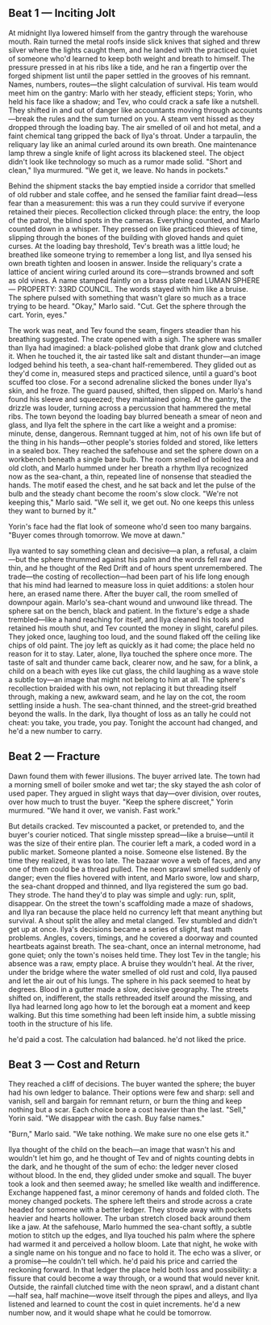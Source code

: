 ## Beat 1 — Inciting Jolt

At midnight Ilya lowered himself from the gantry through the warehouse mouth. Rain turned the metal roofs inside slick knives that sighed and threw silver where the lights caught them, and he landed with the practiced quiet of someone who'd learned to keep both weight and breath to himself. The pressure pressed in at his ribs like a tide, and he ran a fingertip over the forged shipment list until the paper settled in the grooves of his remnant. Names, numbers, routes—the slight calculation of survival. His team would meet him on the gantry: Marlo with her steady, efficient steps; Yorin, who held his face like a shadow; and Tev, who could crack a safe like a nutshell. They shifted in and out of danger like accountants moving through accounts—break the rules and the sum turned on you. A steam vent hissed as they dropped through the loading bay. The air smelled of oil and hot metal, and a faint chemical tang gripped the back of Ilya's throat. Under a tarpaulin, the reliquary lay like an animal curled around its own breath. One maintenance lamp threw a single knife of light across its blackened steel. The object didn't look like technology so much as a rumor made solid. "Short and clean," Ilya murmured. "We get it, we leave. No hands in pockets."

Behind the shipment stacks the bay emptied inside a corridor that smelled of old rubber and stale coffee, and he sensed the familiar faint dread—less fear than a measurement: this was a run they could survive if everyone retained their pieces. Recollection clicked through place: the entry, the loop of the patrol, the blind spots in the cameras. Everything counted, and Marlo counted down in a whisper. They pressed on like practiced thieves of time, slipping through the bones of the building with gloved hands and quiet curses. At the loading bay threshold, Tev's breath was a little loud; he breathed like someone trying to remember a long list, and Ilya sensed his own breath tighten and loosen in answer. Inside the reliquary's crate a lattice of ancient wiring curled around its core—strands browned and soft as old vines. A name stamped faintly on a brass plate read LUMAN SPHERE — PROPERTY: 33RD COUNCIL. The words stayed with him like a bruise. The sphere pulsed with something that wasn't glare so much as a trace trying to be heard. "Okay," Marlo said. "Cut. Get the sphere through the cart. Yorin, eyes."

The work was neat, and Tev found the seam, fingers steadier than his breathing suggested. The crate opened with a sigh. The sphere was smaller than Ilya had imagined: a black-polished globe that drank glow and clutched it. When he touched it, the air tasted like salt and distant thunder—an image lodged behind his teeth, a sea-chant half-remembered. They glided out as they'd come in, measured steps and practiced silence, until a guard's boot scuffed too close. For a second adrenaline slicked the bones under Ilya's skin, and he froze. The guard paused, shifted, then slipped on. Marlo's hand found his sleeve and squeezed; they maintained going. At the gantry, the drizzle was louder, turning across a percussion that hammered the metal ribs. The town beyond the loading bay blurred beneath a smear of neon and glass, and Ilya felt the sphere in the cart like a weight and a promise: minute, dense, dangerous. Remnant tugged at him, not of his own life but of the thing in his hands—other people's stories folded and stored, like letters in a sealed box. They reached the safehouse and set the sphere down on a workbench beneath a single bare bulb. The room smelled of boiled tea and old cloth, and Marlo hummed under her breath a rhythm Ilya recognized now as the sea-chant, a thin, repeated line of nonsense that steadied the hands. The motif eased the chest, and he sat back and let the pulse of the bulb and the steady chant become the room's slow clock. "We're not keeping this," Marlo said. "We sell it, we get out. No one keeps this unless they want to burned by it."

Yorin's face had the flat look of someone who'd seen too many bargains. "Buyer comes through tomorrow. We move at dawn."

Ilya wanted to say something clean and decisive—a plan, a refusal, a claim—but the sphere thrummed against his palm and the words fell raw and thin, and he thought of the Red Drift and of hours spent unremembered. The trade—the costing of recollection—had been part of his life long enough that his mind had learned to measure loss in quiet additions: a stolen hour here, an erased name there. After the buyer call, the room smelled of downpour again. Marlo's sea-chant wound and unwound like thread. The sphere sat on the bench, black and patient. In the fixture's edge a shade trembled—like a hand reaching for itself, and Ilya cleaned his tools and retained his mouth shut, and Tev counted the money in slight, careful piles. They joked once, laughing too loud, and the sound flaked off the ceiling like chips of old paint. The joy left as quickly as it had come; the place held no reason for it to stay. Later, alone, Ilya touched the sphere once more. The taste of salt and thunder came back, clearer now, and he saw, for a blink, a child on a beach with eyes like cut glass, the child laughing as a wave stole a subtle toy—an image that might not belong to him at all. The sphere's recollection braided with his own, not replacing it but threading itself through, making a new, awkward seam, and he lay on the cot, the room settling inside a hush. The sea-chant thinned, and the street-grid breathed beyond the walls. In the dark, Ilya thought of loss as an tally he could not cheat: you take, you trade, you pay. Tonight the account had changed, and he'd a new number to carry.

## Beat 2 — Fracture

Dawn found them with fewer illusions. The buyer arrived late. The town had a morning smell of boiler smoke and wet tar; the sky stayed the ash color of used paper. They argued in slight ways that day—over division, over routes, over how much to trust the buyer. "Keep the sphere discreet," Yorin murmured. "We hand it over, we vanish. Fast work."

But details cracked. Tev miscounted a packet, or pretended to, and the buyer's courier noticed. That single misstep spread—like a bruise—until it was the size of their entire plan. The courier left a mark, a coded word in a public market. Someone planted a noise. Someone else listened. By the time they realized, it was too late. The bazaar wove a web of faces, and any one of them could be a thread pulled. The neon sprawl smelled suddenly of danger; even the flies hovered with intent, and Marlo swore, low and sharp, the sea-chant dropped and thinned, and Ilya registered the sum go bad. They strode. The hand they'd to play was simple and ugly: run, split, disappear. On the street the town's scaffolding made a maze of shadows, and Ilya ran because the place held no currency left that meant anything but survival. A shout split the alley and metal clanged. Tev stumbled and didn't get up at once. Ilya's decisions became a series of slight, fast math problems. Angles, covers, timings, and he covered a doorway and counted heartbeats against breath. The sea-chant, once an internal metronome, had gone quiet; only the town's noises held time. They lost Tev in the tangle; his absence was a raw, empty place. A bruise they wouldn't heal. At the river, under the bridge where the water smelled of old rust and cold, Ilya paused and let the air out of his lungs. The sphere in his pack seemed to heat by degrees. Blood in a gutter made a slow, decisive geography. The streets shifted on, indifferent, the stalls rethreaded itself around the missing, and Ilya had learned long ago how to let the borough eat a moment and keep walking. But this time something had been left inside him, a subtle missing tooth in the structure of his life.

he'd paid a cost. The calculation had balanced. he'd not liked the price.

## Beat 3 — Cost and Return

They reached a cliff of decisions. The buyer wanted the sphere; the buyer had his own ledger to balance. Their options were few and sharp: sell and vanish, sell and bargain for remnant return, or burn the thing and keep nothing but a scar. Each choice bore a cost heavier than the last. "Sell," Yorin said. "We disappear with the cash. Buy false names."

"Burn," Marlo said. "We take nothing. We make sure no one else gets it."

Ilya thought of the child on the beach—an image that wasn't his and wouldn't let him go, and he thought of Tev and of nights counting debts in the dark, and he thought of the sum of echo: the ledger never closed without blood. In the end, they glided under smoke and squall. The buyer took a look and then seemed away; he smelled like wealth and indifference. Exchange happened fast, a minor ceremony of hands and folded cloth. The money changed pockets. The sphere left theirs and strode across a crate headed for someone with a better ledger. They strode away with pockets heavier and hearts hollower. The urban stretch closed back around them like a jaw. At the safehouse, Marlo hummed the sea-chant softly, a subtle motion to stitch up the edges, and Ilya touched his palm where the sphere had warmed it and perceived a hollow bloom. Late that night, he woke with a single name on his tongue and no face to hold it. The echo was a sliver, or a promise—he couldn't tell which. he'd paid his price and carried the reckoning forward. In that ledger the place held both loss and possibility: a fissure that could become a way through, or a wound that would never knit. Outside, the rainfall clutched time with the neon sprawl, and a distant chant—half sea, half machine—wove itself through the pipes and alleys, and Ilya listened and learned to count the cost in quiet increments. he'd a new number now, and it would shape what he could be tomorrow.